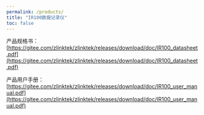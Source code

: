 ```yaml
---
permalink: /products/
title: "IR100数据记录仪"
toc: false
---
```


产品规格书：[https://gitee.com/zlinktek/zlinktek/releases/download/doc/IR100_datasheet.pdf](https://gitee.com/zlinktek/zlinktek/releases/download/doc/IR100_datasheet.pdf)

产品用户手册：[https://gitee.com/zlinktek/zlinktek/releases/download/doc/IR100_user_manual.pdf](https://gitee.com/zlinktek/zlinktek/releases/download/doc/IR100_user_manual.pdf)
